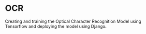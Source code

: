 # OCR
 Creating and training the Optical Character Recognition Model using Tensorflow and deploying the model using Django.

